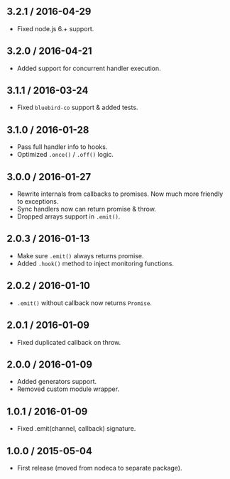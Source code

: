 3.2.1 / 2016-04-29
------------------

- Fixed node.js 6.+ support.


3.2.0 / 2016-04-21
------------------

- Added support for concurrent handler execution.


3.1.1 / 2016-03-24
------------------

- Fixed `bluebird-co` support & added tests.


3.1.0 / 2016-01-28
------------------

- Pass full handler info to hooks.
- Optimized `.once()` / `.off()` logic.


3.0.0 / 2016-01-27
------------------

- Rewrite internals from callbacks to promises. Now much
  more friendly to exceptions.
- Sync handlers now can return promise & throw.
- Dropped arrays support in `.emit()`.


2.0.3 / 2016-01-13
------------------

- Make sure `.emit()` always returns promise.
- Added `.hook()` method to inject monitoring functions.


2.0.2 / 2016-01-10
------------------

- `.emit()` without callback now returns `Promise`.


2.0.1 / 2016-01-09
------------------

- Fixed duplicated callback on throw.


2.0.0 / 2016-01-09
------------------

- Added generators support.
- Removed custom module wrapper.


1.0.1 / 2016-01-09
------------------

- Fixed .emit(channel, callback) signature.


1.0.0 / 2015-05-04
------------------

- First release (moved from nodeca to separate package).
